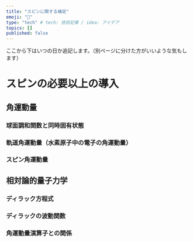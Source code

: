 ```yaml
---
title: "スピンに関する補足"
emoji: "🐥"
type: "tech" # tech: 技術記事 / idea: アイデア
topics: []
published: false
---
```

ここから下はいつの日か追記します。（別ページに分けた方がいいような気もします）

# スピンの必要以上の導入

## 角運動量

### 球面調和関数と同時固有状態

### 軌道角運動量（水素原子中の電子の角運動量）

### スピン角運動量

## 相対論的量子力学

### ディラック方程式

### ディラックの波動関数

### 角運動量演算子との関係
